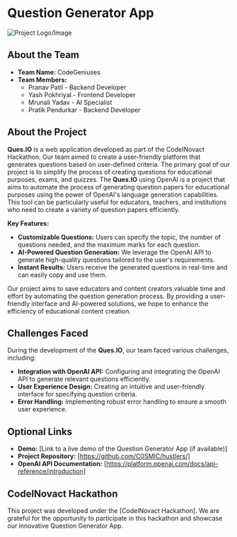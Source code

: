 # Question Generator App

![Project Logo/Image](https://drive.google.com/file/d/1FMkS2z9cEZEz68csFb0agOukEL4ExkLT/view?usp=sharing)

## About the Team

- **Team Name:** CodeGeniuses
- **Team Members:**
  - Pranav Patil - Backend Developer
  - Yash Pokhriyal - Frontend Developer
  - Mrunali Yadav - AI Specialist
  - Pratik Pendurkar - Backend Developer
    

## About the Project

**Ques.IO** is a web application developed as part of the CodeINovact Hackathon. Our team aimed to create a user-friendly platform that generates questions based on user-defined criteria. The primary goal of our project is to simplify the process of creating questions for educational purposes, exams, and quizzes.
The **Ques.IO** using OpenAI is a project that aims to automate the process of generating question papers for educational purposes using the power of OpenAI's language generation capabilities. This tool can be particularly useful for educators, teachers, and institutions who need to create a variety of question papers efficiently.

**Key Features:**

- **Customizable Questions:** Users can specify the topic, the number of questions needed, and the maximum marks for each question.
- **AI-Powered Question Generation:** We leverage the OpenAI API to generate high-quality questions tailored to the user's requirements.
- **Instant Results:** Users receive the generated questions in real-time and can easily copy and use them.


Our project aims to save educators and content creators valuable time and effort by automating the question generation process. By providing a user-friendly interface and AI-powered solutions, we hope to enhance the efficiency of educational content creation.

## Challenges Faced

During the development of the **Ques.IO**, our team faced various challenges, including:

- **Integration with OpenAI API:** Configuring and integrating the OpenAI API to generate relevant questions efficiently.
- **User Experience Design:** Creating an intuitive and user-friendly interface for specifying question criteria.
- **Error Handling:** Implementing robust error handling to ensure a smooth user experience.

## Optional Links

- **Demo:** [Link to a live demo of the Question Generator App (if available)]
- **Project Repository:** [https://github.com/C0SMlC/hustlers/]
- **OpenAI API Documentation:** [https://platform.openai.com/docs/api-reference/introduction]

## CodeINovact Hackathon

This project was developed under the [CodeINovact Hackathon]. We are grateful for the opportunity to participate in this hackathon and showcase our innovative Question Generator App.

